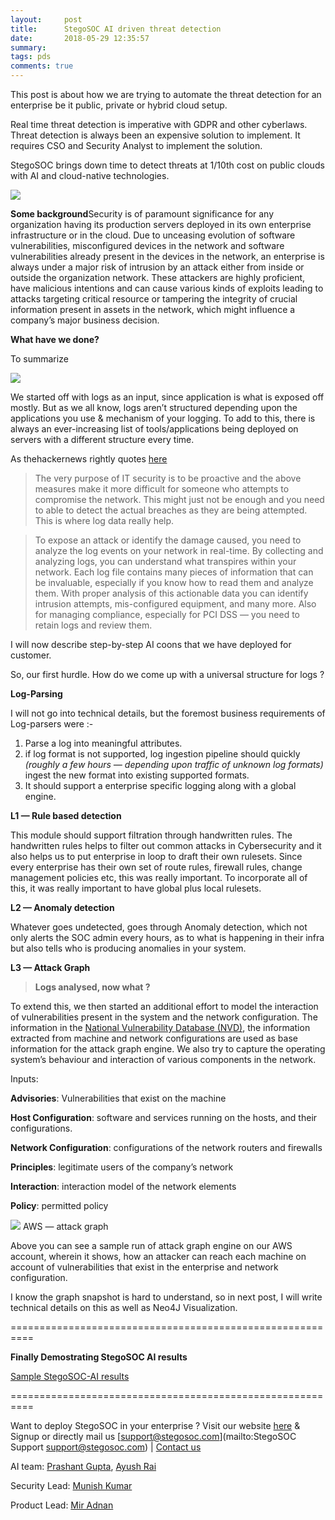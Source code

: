 ```yaml
---
layout:     post
title:      StegoSOC AI driven threat detection
date:       2018-05-29 12:35:57
summary:   
tags: pds
comments: true
---
```



This post is about how we are trying to automate the threat detection for an
enterprise be it public, private or hybrid cloud setup.

Real time threat detection is imperative with GDPR and other cyberlaws. Threat
detection is always been an expensive solution to implement. It requires CSO and
Security Analyst to implement the solution.

<!--break-->

StegoSOC brings down time to detect threats at 1/10th cost on public clouds with
AI and cloud-native technologies.

![](https://cdn-images-1.medium.com/max/1440/1*mkyPvdMJEgMqDW1rN2npSg.png)

**Some background**Security is of paramount significance for any organization
having its production servers deployed in its own enterprise infrastructure or
in the cloud. Due to unceasing evolution of software vulnerabilities,
misconfigured devices in the network and software vulnerabilities already
present in the devices in the network, an enterprise is always under a major
risk of intrusion by an attack either from inside or outside the organization
network. These attackers are highly proficient, have malicious intentions and
can cause various kinds of exploits leading to attacks targeting critical
resource or tampering the integrity of crucial information present in assets in
the network, which might influence a company’s major business decision.

**What have we done?**

To summarize

![](https://cdn-images-1.medium.com/max/1440/1*1YIqe5LBpE0OWoqFwHNhvA.png)

We started off with logs as an input, since application is what is exposed off
mostly. But as we all know, logs aren’t structured depending upon the
applications you use & mechanism of your logging. To add to this, there is
always an ever-increasing list of tools/applications being deployed on servers
with a different structure every time.

As thehackernews rightly quotes
[here](https://thehackernews.com/2013/10/importance-of-logs-and-log-management.html)

> The very purpose of IT security is to be proactive and the above measures make
> it more difficult for someone who attempts to compromise the network. This might
just not be enough and you need to able to detect the actual breaches as they
are being attempted. This is where log data really help.

> To expose an attack or identify the damage caused, you need to analyze the log
> events on your network in real-time. By collecting and analyzing logs, you can
understand what transpires within your network. Each log file contains many
pieces of information that can be invaluable, especially if you know how to read
them and analyze them. With proper analysis of this actionable data you can
identify intrusion attempts, mis-configured equipment, and many more. Also for
managing compliance, especially for PCI DSS — you need to retain logs and review
them.

I will now describe step-by-step AI coons that we have deployed for customer.

So, our first hurdle. How do we come up with a universal structure for logs ?

**Log-Parsing**

I will not go into technical details, but the foremost business requirements of
Log-parsers were :-

1.  Parse a log into meaningful attributes.
1.  if log format is not supported, log ingestion pipeline should quickly *(roughly
a few hours — depending upon traffic of unknown log formats)* ingest the new
format into existing supported formats.
1.  It should support a enterprise specific logging along with a global engine.

**L1 — Rule based detection**

This module should support filtration through handwritten rules. The handwritten
rules helps to filter out common attacks in Cybersecurity and it also helps us
to put enterprise in loop to draft their own rulesets. Since every enterprise
has their own set of route rules, firewall rules, change management policies
etc, this was really important. To incorporate all of this, it was really
important to have global plus local rulesets.

**L2 — Anomaly detection**

Whatever goes undetected, goes through Anomaly detection, which not only alerts
the SOC admin every hours, as to what is happening in their infra but also tells
who is producing anomalies in your system.

**L3 — Attack Graph**

> **Logs analysed, now what ?**

To extend this, we then started an additional effort to model the interaction of
vulnerabilities present in the system and the network configuration. The
information in the [National Vulnerability Database
(NVD)](https://nvd.nist.gov/), the information extracted from machine and
network configurations are used as base information for the attack graph engine.
We also try to capture the operating system’s behaviour and interaction of
various components in the network.

Inputs:

**Advisories**: Vulnerabilities that exist on the machine

**Host Configuration**: software and services running on the hosts, and their
configurations.

**Network Configuration**: configurations of the network routers and firewalls

**Principles**: legitimate users of the company’s network

**Interaction**: interaction model of the network elements

**Policy**: permitted policy

![](https://cdn-images-1.medium.com/max/1440/1*H3PQtHafpWUL94Mdd07Png.png)
<span class="figcaption_hack">AWS — attack graph</span>

Above you can see a sample run of attack graph engine on our AWS account,
wherein it shows, how an attacker can reach each machine on account of
vulnerabilities that exist in the enterprise and network configuration.

I know the graph snapshot is hard to understand, so in next post, I will write
technical details on this as well as Neo4J Visualization.

==========================================================

**Finally Demostrating StegoSOC AI results**

[Sample StegoSOC-AI results](https://drive.google.com/open?id=1NB9EIzL40y_ZgnJE_MBIXY37fdP6yA4c)

==========================================================

Want to deploy StegoSOC in your enterprise ? Visit our website
[here](https://www.stegosoc.com/) & Signup or directly mail us
[support@stegosoc.com](mailto:StegoSOC Support <support@stegosoc.com>) |
[Contact us](https://www.stegosoc.com/site/contact-us)

AI team: [Prashant Gupta](https://www.linkedin.com/in/prashantgpt91/), [Ayush
Rai](https://medium.com/@rayush7)

Security Lead: [Munish Kumar](https://www.linkedin.com/in/munishkumar-g/)

Product Lead: [Mir Adnan](https://www.linkedin.com/in/miradnan/)

